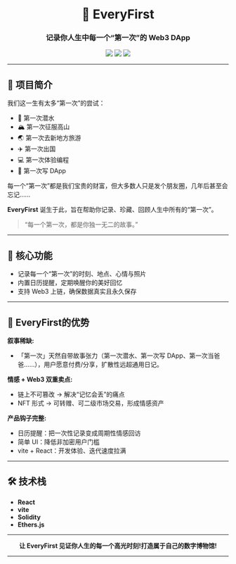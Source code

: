 <div align="center">

# 🚀 EveryFirst

### 记录你人生中每一个“第一次”的 Web3 DApp

<img src="https://img.shields.io/badge/React-20232A?style=for-the-badge&logo=react&logoColor=61DAFB" />
<img src="https://img.shields.io/badge/Solidity-363636?style=for-the-badge&logo=solidity&logoColor=white" />
<img src="https://img.shields.io/badge/Ethers.js-4E5EE4?style=for-the-badge&logo=ethereum&logoColor=white" />

</div>

---

## 📝 项目简介

我们这一生有太多“第一次”的尝试：

- 🌊 第一次潜水
- 🏔️ 第一次征服高山
- 🌏 第一次去新地方旅游
- ✈️ 第一次出国
- 💻 第一次体验编程
- 🦄 第一次写 DApp

每一个“第一次”都是我们宝贵的财富，但大多数人只是发个朋友圈，几年后甚至会忘记……

**EveryFirst** 诞生于此，旨在帮助你记录、珍藏、回顾人生中所有的“第一次”。

> “每一个第一次，都是你独一无二的故事。”

---

## 🎯 核心功能

- 记录每一个“第一次”的时刻、地点、心情与照片
- 内置日历提醒，定期唤醒你的美好回忆
- 支持 Web3 上链，确保数据真实且永久保存

---

## 👀 EveryFirst的优势

**叙事稀缺:**
- 「第一次」天然自带故事张力（第一次潜水、第一次写 DApp、第一次当爸爸……），用户愿意付费/分享，扩散性远超通用日记。

**情感 + Web3 双重卖点:**
- 链上不可篡改 → 解决“记忆会丢”的痛点
- NFT 形式 → 可转赠、可二级市场交易，形成情感资产

**产品钩子完整:**
- 日历提醒：把一次性记录变成周期性情感回访
- 简单 UI：降低非加密用户门槛
- vite + React：开发体验、迭代速度拉满

---

## 🛠️ 技术栈

- **React**
- **vite**
- **Solidity**
- **Ethers.js**

---

<div align="center">
	<b>让 EveryFirst 见证你人生的每一个高光时刻!打造属于自己的数字博物馆!</b>
</div>

---
